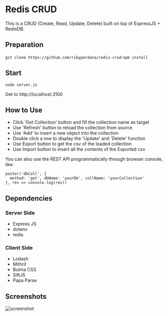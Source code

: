 # Redis CRUD
This is a CRUD (Create, Read, Update, Delete) built on top of ExpressJS + RedisDB.

## Preparation
`git clone https://github.com/rikyperdana/redis-crud`
`npm install`

## Start
`node server.js`

Get to http://localhost:3100

## How to Use
- Click 'Get Collection' button and fill the collection name as target
- Use 'Refresh' button to reload the collection from source
- Use 'Add' to insert a new object into the collection
- Double click a row to display the 'Update' and 'Delete' function
- Use Export button to get the csv of the loaded collection
- Use Import button to insert all the contents of the Exported csv

You can also use the REST API programmatically through browser console, like:
```
poster('dbCall', {
  method: 'get', dbName: 'yourDb', collName: 'yourCollection'
}, res => console.log(res))
```

## Dependencies
### Server Side
- Express JS
- dotenv
- redis
### Client Side
- Lodash
- Mithril
- Bulma CSS
- SiftJS
- Papa Parse

## Screenshots
![screenshot](https://user-images.githubusercontent.com/11875540/83006693-d0d01080-a03c-11ea-9f84-441a94d3e01c.png)

